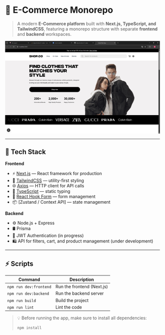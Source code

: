 # 🛒 E-Commerce Monorepo

> A modern **E-Commerce platform** built with **Next.js, TypeScript, and TailwindCSS**, featuring a monorepo structure with separate **frontend** and **backend** workspaces.

<p align="center">
  <img src="apps/frontend/src/assets/preview.png" alt="E-Commerce Preview" width="600" />
</p>

---

## 🚀 Tech Stack

**Frontend**

- ⚡ [Next.js](https://nextjs.org/) — React framework for production
- 💅 [TailwindCSS](https://tailwindcss.com/) — utility-first styling
- 🌐 [Axios](https://axios-http.com/) — HTTP client for API calls
- 🧩 [TypeScript](https://www.typescriptlang.org/) — static typing
- 🧠 [React Hook Form](https://react-hook-form.com/) — form management
- 📦 [Zustand / Context API] — state management

**Backend**

- ⚙️ Node.js + Express
- 🛢️ Prisma
- 🔐 JWT Authentication (in progress)
- 🛍️ API for filters, cart, and product management (under development)

---

## ⚡ Scripts

| Command                | Description                |
| ---------------------- | -------------------------- |
| `npm run dev:frontend` | Run the frontend (Next.js) |
| `npm run dev:backend`  | Run the backend server     |
| `npm run build`        | Build the project          |
| `npm run lint`         | Lint the code              |

> 💡 Before running the app, make sure to install all dependencies:
>
> ```bash
> npm install
> ```
